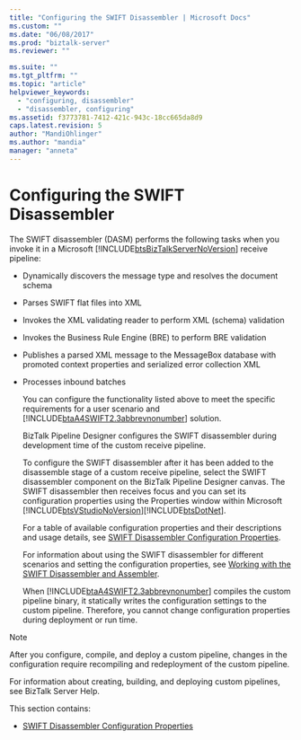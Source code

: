 ```yaml
---
title: "Configuring the SWIFT Disassembler | Microsoft Docs"
ms.custom: ""
ms.date: "06/08/2017"
ms.prod: "biztalk-server"
ms.reviewer: ""

ms.suite: ""
ms.tgt_pltfrm: ""
ms.topic: "article"
helpviewer_keywords: 
  - "configuring, disassembler"
  - "disassembler, configuring"
ms.assetid: f3773781-7412-421c-943c-18cc665da8d9
caps.latest.revision: 5
author: "MandiOhlinger"
ms.author: "mandia"
manager: "anneta"
---
```

# Configuring the SWIFT Disassembler
The SWIFT disassembler (DASM) performs the following tasks when you invoke it in a Microsoft [!INCLUDE[btsBizTalkServerNoVersion](../../includes/btsbiztalkservernoversion-md.md)] receive pipeline:  
  
- Dynamically discovers the message type and resolves the document schema  
  
- Parses SWIFT flat files into XML  
  
- Invokes the XML validating reader to perform XML (schema) validation  
  
- Invokes the Business Rule Engine (BRE) to perform BRE validation  
  
- Publishes a parsed XML message to the MessageBox database with promoted context properties and serialized error collection XML  
  
- Processes inbound batches  
  
  You can configure the functionality listed above to meet the specific requirements for a user scenario and [!INCLUDE[btaA4SWIFT2.3abbrevnonumber](../../includes/btaa4swift2-3abbrevnonumber-md.md)] solution.  
  
  BizTalk Pipeline Designer configures the SWIFT disassembler during development time of the custom receive pipeline.  
  
  To configure the SWIFT disassembler after it has been added to the disassemble stage of a custom receive pipeline, select the SWIFT disassembler component on the BizTalk Pipeline Designer canvas. The SWIFT disassembler then receives focus and you can set its configuration properties using the Properties window within Microsoft [!INCLUDE[btsVStudioNoVersion](../../includes/btsvstudionoversion-md.md)][!INCLUDE[btsDotNet](../../includes/btsdotnet-md.md)].  
  
  For a table of available configuration properties and their descriptions and usage details, see [SWIFT Disassembler Configuration Properties](../../adapters-and-accelerators/accelerator-swift/swift-disassembler-configuration-properties.md).  
  
  For information about using the SWIFT disassembler for different scenarios and setting the configuration properties, see [Working with the SWIFT Disassembler and Assembler](../../adapters-and-accelerators/accelerator-swift/working-with-the-swift-disassembler-and-assembler.md).  
  
  When [!INCLUDE[btaA4SWIFT2.3abbrevnonumber](../../includes/btaa4swift2-3abbrevnonumber-md.md)] compiles the custom pipeline binary, it statically writes the configuration settings to the custom pipeline. Therefore, you cannot change configuration properties during deployment or run time.  
  
> [!NOTE]
>  After you configure, compile, and deploy a custom pipeline, changes in the configuration require recompiling and redeployment of the custom pipeline.  
  
 For information about creating, building, and deploying custom pipelines, see BizTalk Server Help.  
  
 This section contains:  
  
-   [SWIFT Disassembler Configuration Properties](../../adapters-and-accelerators/accelerator-swift/swift-disassembler-configuration-properties.md)
